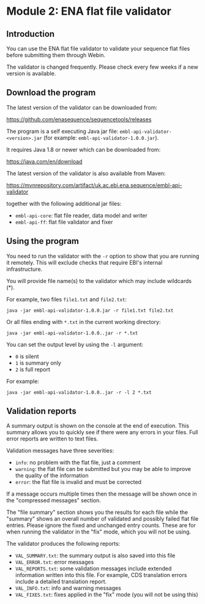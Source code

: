 # Module 2: ENA flat file validator

## Introduction

You can use the ENA flat file validator to validate your sequence flat files before submitting them 
through Webin.

The validator is changed frequently. Please check every few weeks if a new version is available.

## Download the program

The latest version of the validator can be downloaded from: 

https://github.com/enasequence/sequencetools/releases

The program is a self executing Java jar file: `embl-api-validator-<version>.jar` (for example: `embl-api-validator-1.0.0.jar`).

It requires Java 1.8 or newer which can be downloaded from:

https://java.com/en/download

The latest version of the validator is also available from Maven:

https://mvnrepository.com/artifact/uk.ac.ebi.ena.sequence/embl-api-validator

together with the following additional jar files:
- `embl-api-core`: flat file reader, data model and writer
- `embl-api-ff`: flat file validator and fixer

## Using the program

You need to run the validator with the `-r` option to show that you are running it remotely. This will exclude
checks that require EBI's internal infrastructure.

You will provide file name(s) to the validator which may include wildcards (*).
 
For example, two files `file1.txt` and `file2.txt`:

```
java -jar embl-api-validator-1.0.0.jar -r file1.txt file2.txt
```
Or all files ending with `*.txt` in the current working directory:

```
java -jar embl-api-validator-1.0.0..jar -r *.txt
```

You can set the output level by using the `-l` argument:
- `0` is silent
- `1` is summary only 
- `2` is full report 

For example:

```
java -jar embl-api-validator-1.0.0..jar -r -l 2 *.txt
```

## Validation reports

A summary output is shown on the console at the end of execution. This summary allows you to quickly see 
if there were any errors in your files. Full error reports are written to text files. 

Validation messages have three severities: 
- `info`: no problem with the flat file, just a comment
- `warning`: the flat file can be submitted but you may be able to improve the quality of the information
- `error`: the flat file is invalid and must be corrected

If a message occurs multiple times then the message will be shown once in the "compressed messages" section. 

The "file summary" section shows you the results for each file while the "summary" shows an overall 
number of validated and possibly failed flat file entries. Please ignore the fixed and unchanged entry counts. These 
are for when running the validator in the "fix" mode, which you will not be using.

The validator produces the following reports:

- `VAL_SUMMARY.txt`: the summary output is also saved into this file
- `VAL_ERROR.txt`: error messages
- `VAL_REPORTS.txt`: some validation messages include extended information written into this file. For example, 
CDS translation errors include a detailed translation report.
- `VAL_INFO.txt`: info and warning messages
- `VAL_FIXES.txt`: fixes applied in the "fix" mode (you will not be using this)
